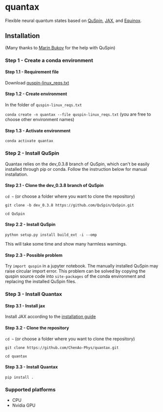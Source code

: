 # quantax
Flexible neural quantum states based on [QuSpin](https://github.com/QuSpin/QuSpin/tree/dev_0.3.8), [JAX](https://github.com/google/jax), and [Equinox](https://github.com/patrick-kidger/equinox).

## Installation

(Many thanks to [Marin Bukov](https://github.com/mgbukov) for the help with QuSpin)

### Step 1 - Create a conda environment

#### Step 1.1 - Requirement file

Download [quspin-linux_reqs.txt](quspin-linux_reqs.txt)

#### Step 1.2 - Create environment

In the folder of `quspin-linux_reqs.txt`

`conda create -n quantax --file quspin-linux_reqs.txt`
(you are free to choose other environment names)

#### Step 1.3 - Activate environment

`conda activate quantax`

### Step 2 - Install QuSpin
Quantax relies on the dev_0.3.8 branch of QuSpin, which can't be easily installed
through pip or conda. Follow the instruction below for manual installation.

#### Step 2.1 - Clone the dev_0.3.8 branch of QuSpin

`cd ~` (or choose a folder where you want to clone the repository)

`git clone -b dev_0.3.8 https://github.com/QuSpin/QuSpin.git`

`cd QuSpin`

#### Step 2.2 - Install QuSpin

`python setup.py install build_ext -i --omp`

This will take some time and show many harmless warnings.

#### Step 2.3 - Possible problem

Try `import quspin` in a jupyter notebook. The manually installed QuSpin may raise circular import error. This problem can be solved by copying the quspin source code into `site-packages` of the conda environment and replacing the installed QuSpin files.

### Step 3 - Install Quantax

#### Step 3.1 - Install jax

Install JAX according to the [installation guide](https://jax.readthedocs.io/en/latest/installation.html)

#### Step 3.2 - Clone the repository

`cd ~` (or choose a folder where you want to clone the repository)

`git clone https://github.com/ChenAo-Phys/quantax.git`

`cd quantax`

#### Step 3.3 - Install Quantax

`pip install .`

### Supported platforms
- CPU
- Nvidia GPU
